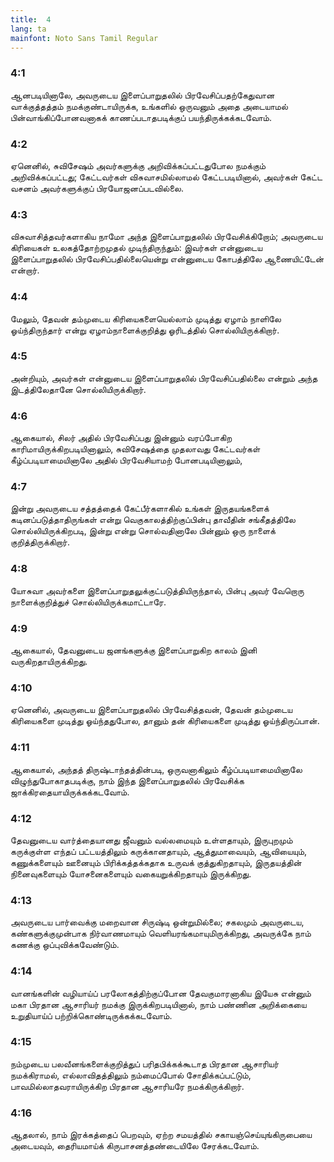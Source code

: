 ```yaml
---
title:  4
lang: ta
mainfont: Noto Sans Tamil Regular
---
```


###  4:1

ஆனபடியினாலே, அவருடைய இளைப்பாறுதலில் பிரவேசிப்பதற்கேதுவான வாக்குத்தத்தம் நமக்குண்டாயிருக்க, உங்களில் ஒருவனும் அதை அடையாமல் பின்வாங்கிப்போனவனாகக் காணப்படாதபடிக்குப் பயந்திருக்கக்கடவோம்.

###  4:2

ஏனெனில், சுவிசேஷம் அவர்களுக்கு அறிவிக்கப்பட்டதுபோல நமக்கும் அறிவிக்கப்பட்டது; கேட்டவர்கள் விசுவாசமில்லாமல் கேட்டபடியினால், அவர்கள் கேட்ட வசனம் அவர்களுக்குப் பிரயோஜனப்படவில்லை.

###  4:3

விசுவாசித்தவர்களாகிய நாமோ அந்த இளைப்பாறுதலில் பிரவேசிக்கிறோம்; அவருடைய கிரியைகள் உலகத்தோற்றமுதல் முடிந்திருந்தும்: இவர்கள் என்னுடைய இளைப்பாறுதலில் பிரவேசிப்பதில்லையென்று என்னுடைய கோபத்திலே ஆணையிட்டேன் என்றார்.

###  4:4

மேலும், தேவன் தம்முடைய கிரியைகளையெல்லாம் முடித்து ஏழாம் நாளிலே ஓய்ந்திருந்தார் என்று ஏழாம்நாளைக்குறித்து ஓரிடத்தில் சொல்லியிருக்கிறார்.

###  4:5

அன்றியும், அவர்கள் என்னுடைய இளைப்பாறுதலில் பிரவேசிப்பதில்லை என்றும் அந்த இடத்திலேதானே சொல்லியிருக்கிறார்.

###  4:6

ஆகையால், சிலர் அதில் பிரவேசிப்பது இன்னும் வரப்போகிற காரிமாயிருக்கிறபடியினாலும், சுவிசேஷத்தை முதலாவது கேட்டவர்கள் கீழ்ப்படியாமையினாலே அதில் பிரவேசியாமற் போனபடியினாலும்,

###  4:7

இன்று அவருடைய சத்தத்தைக் கேட்பீர்களாகில் உங்கள் இருதயங்களைக் கடினப்படுத்தாதிருங்கள் என்று வெகுகாலத்திற்குப்பின்பு தாவீதின் சங்கீதத்திலே சொல்லியிருக்கிறபடி, இன்று என்று சொல்வதினாலே பின்னும் ஒரு நாளைக் குறித்திருக்கிறார்.

###  4:8

யோசுவா அவர்களை இளைப்பாறுதலுக்குட்படுத்தியிருந்தால், பின்பு அவர் வேறொரு நாளைக்குறித்துச் சொல்லியிருக்கமாட்டாரே.

###  4:9

ஆகையால், தேவனுடைய ஜனங்களுக்கு இளைப்பாறுகிற காலம் இனி வருகிறதாயிருக்கிறது.

###  4:10

ஏனெனில், அவருடைய இளைப்பாறுதலில் பிரவேசித்தவன், தேவன் தம்முடைய கிரியைகளை முடித்து ஓய்ந்ததுபோல, தானும் தன் கிரியைகளை முடித்து ஓய்ந்திருப்பான்.

###  4:11

ஆகையால், அந்தத் திருஷ்டாந்தத்தின்படி, ஒருவனாகிலும் கீழ்ப்படியாமையினாலே விழுந்துபோகாதபடிக்கு, நாம் இந்த இளைப்பாறுதலில் பிரவேசிக்க ஜாக்கிரதையாயிருக்கக்கடவோம்.

###  4:12

தேவனுடைய வார்த்தையானது ஜீவனும் வல்லமையும் உள்ளதாயும், இருபுறமும் கருக்குள்ள எந்தப் பட்டயத்திலும் கருக்கானதாயும், ஆத்துமாவையும், ஆவியையும், கணுக்களையும் ஊனையும் பிரிக்கத்தக்கதாக உருவக் குத்துகிறதாயும், இருதயத்தின் நினைவுகளையும் யோசனைகளையும் வகையறுக்கிறதாயும் இருக்கிறது.

###  4:13

அவருடைய பார்வைக்கு மறைவான சிருஷ்டி ஒன்றுமில்லை; சகலமும் அவருடைய, கண்களுக்குமுன்பாக நிர்வாணமாயும் வெளியரங்கமாயுமிருக்கிறது, அவருக்கே நாம் கணக்கு ஒப்புவிக்கவேண்டும்.

###  4:14

வானங்களின் வழியாய்ப் பரலோகத்திற்குப்போன தேவகுமாரனாகிய இயேசு என்னும் மகா பிரதான ஆசாரியர் நமக்கு இருக்கிறபடியினால், நாம் பண்ணின அறிக்கையை உறுதியாய்ப் பற்றிக்கொண்டிருக்கக்கடவோம்.

###  4:15

நம்முடைய பலவீனங்களைக்குறித்துப் பரிதபிக்கக்கூடாத பிரதான ஆசாரியர் நமக்கிராமல், எல்லாவிதத்திலும் நம்மைப்போல் சோதிக்கப்பட்டும், பாவமில்லாதவராயிருக்கிற பிரதான ஆசாரியரே நமக்கிருக்கிறார்.

###  4:16

ஆதலால், நாம் இரக்கத்தைப் பெறவும், ஏற்ற சமயத்தில் சகாயஞ்செய்யுங்கிருபையை அடையவும், தைரியமாய்க் கிருபாசனத்தண்டையிலே சேரக்கடவோம்.

